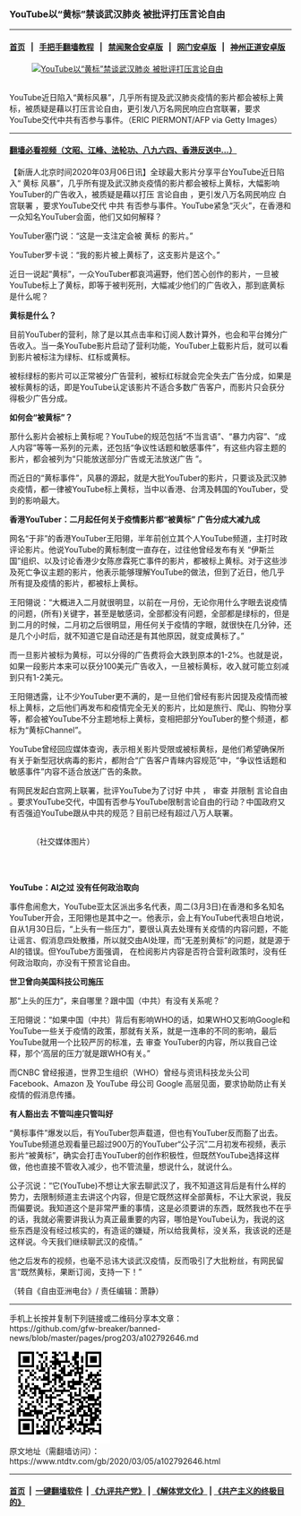 ### YouTube以“黄标”禁谈武汉肺炎 被批评打压言论自由
------------------------

#### [首页](https://github.com/gfw-breaker/banned-news/blob/master/README.md) &nbsp;&nbsp;|&nbsp;&nbsp; [手把手翻墙教程](https://github.com/gfw-breaker/guides/wiki) &nbsp;&nbsp;|&nbsp;&nbsp; [禁闻聚合安卓版](https://github.com/gfw-breaker/bn-android) &nbsp;&nbsp;|&nbsp;&nbsp; [网门安卓版](https://github.com/oGate2/oGate) &nbsp;&nbsp;|&nbsp;&nbsp; [神州正道安卓版](https://github.com/SzzdOgate/update) 



<div><div class="featured_image">
 <a href="https://i.ntdtv.com/assets/uploads/2020/03/GettyImages-157547287.jpg" target="_blank">
  <figure>
   <img alt="YouTube以“黄标”禁谈武汉肺炎 被批评打压言论自由" src="https://i.ntdtv.com/assets/uploads/2020/03/GettyImages-157547287-800x450.jpg"/>
  </figure><br/>
 </a>
 <span class="caption">
  YouTube近日陷入“黄标风暴”，几乎所有提及武汉肺炎疫情的影片都会被标上黄标，被质疑是藉以打压言论自由，更引发八万名网民响应白宫联署，要求YouTube交代中共有否参与事件。（ERIC PIERMONT/AFP via Getty Images）
 </span>
</div>
</div><hr/>

#### [翻墙必看视频（文昭、江峰、法轮功、八九六四、香港反送中...）](https://github.com/gfw-breaker/banned-news/blob/master/pages/link3.md)

<div><div class="post_content" itemprop="articleBody">
 <p>
  【新唐人北京时间2020年03月06日讯】全球最大影片分享平台YouTube近日陷入“
  <ok href="https://www.ntdtv.com/gb/黄标.htm">
   黄标
  </ok>
  风暴”，几乎所有提及武汉肺炎疫情的影片都会被标上黄标，大幅影响YouTuber的广告收入，被质疑是藉以打压
  <ok href="https://www.ntdtv.com/gb/言论自由.htm">
   言论自由
  </ok>
  ，更引发八万名网民响应
  <ok href="https://www.ntdtv.com/gb/白宫联署.htm">
   白宫联署
  </ok>
  ，要求YouTube交代
  <ok href="https://www.ntdtv.com/gb/中共.htm">
   中共
  </ok>
  有否参与事件。YouTube紧急“灭火”，在香港和一众知名YouTuber会面，他们又如何解释？
 </p>
 <p>
  YouTuber塞门说：“这是一支注定会被
  <ok href="https://www.ntdtv.com/gb/黄标.htm">
   黄标
  </ok>
  的影片。”
 </p>
 <p>
  YouTuber罗卡说：“我的影片被上黄标了，这支影片是这个。”
 </p>
 <p>
  近日一说起“黄标”，一众YouTuber都哀鸿遍野，他们苦心创作的影片，一旦被YouTube标上了黄标，即等于被判死刑，大幅减少他们的广告收入，那到底黄标是什么呢？
 </p>
 <p>
  <strong>
   黄标是什么？
  </strong>
 </p>
 <p>
  目前YouTuber的营利，除了是以其点击率和订阅人数计算外，也会和平台摊分广告收入。当一条YouTube影片启动了营利功能，YouTuber上载影片后，就可以看到影片被标注为绿标、红标或黄标。
 </p>
 <p>
  被标绿标的影片可以正常被分广告营利，被标红标就会完全失去广告分成，如果是被标黄标的话，即是YouTube认定该影片不适合多数广告客户，而影片只会获分得极少广告分成。
 </p>
 <p>
  <strong>
   如何会“被黄标”？
  </strong>
 </p>
 <p>
  那什么影片会被标上黄标呢？YouTube的规范包括“不当言语”、“暴力内容”、“成人内容”等等一系列的元素，还包括“争议性话题和敏感事件”，有这些内容主题的影片，都会被列为“只能放送部分广告或无法放送广告 ”。
 </p>
 <p>
  而近日的“黄标事件”，风暴的源起，就是大批YouTuber的影片，只要谈及武汉肺炎疫情，都一律被YouTube标上黄标，当中以香港、台湾及韩国的YouTuber，受到的影响最大。
 </p>
 <p>
  <strong>
   香港YouTuber：二月起任何关于疫情影片都“被黄标” 广告分成大减九成
  </strong>
 </p>
 <p>
  网名“于非”的香港YouTuber王阳翎，半年前创立其个人YouTube频道，主打时政评论影片。他说YouTube的黄标制度一直存在，过往他曾经发布有关 “伊斯兰国”组织、以及讨论香港少女陈彦霖死亡事件的影片，都被标上黄标。对于这些涉及死亡争议主题的影片，他表示能够理解YouTube的做法，但到了近日，他几乎所有提及疫情的影片，都被标上黄标。
 </p>
 <p>
  王阳翎说：“大概进入二月就很明显，以前在一月份，无论你用什么字眼去说疫情的问题，(所有)关键字，甚至是敏感词，全部都没有问题，全部都是绿标的，但是到二月的时候，二月初之后很明显，用任何关于疫情的字眼，就很快在几分钟，还是几个小时后，就不知道它是自动还是有其他原因，就变成黄标了。”
 </p>
 <p>
  而一旦影片被标为黄标，可以分得的广告费将会大跌到原本的1-2%。也就是说，如果一段影片本来可以获分100美元广告收入，一旦被标黄标，收入就可能立刻减到只有1-2美元。
 </p>
 <p>
  王阳翎透露，让不少YouTuber更不满的，是一旦他们曾经有影片因提及疫情而被标上黄标，之后他们再发布和疫情完全无关的影片，比如是旅行、爬山、购物分享等，都会被YouTube不分主题地标上黄标，变相把部分YouTuber的整个频道，都标为“黄标Channel”。
 </p>
 <p>
  YouTube曾经回应媒体查询，表示相关影片受限或被标黄标，是他们希望确保所有关于新型冠状病毒的影片，都附合“广告客户青睐内容规范”中，“争议性话题和敏感事件”内容不适合放送广告的条款。
 </p>
 <p>
  有网民发起白宫网上联署，批评YouTube为了讨好
  <ok href="https://www.ntdtv.com/gb/中共.htm">
   中共
  </ok>
  ，
  <ok href="https://www.ntdtv.com/gb/审查.htm">
   审查
  </ok>
  并限制
  <ok href="https://www.ntdtv.com/gb/言论自由.htm">
   言论自由
  </ok>
  。要求YouTube交代，中国有否参与YouTube限制言论自由的行动？中国政府又有否强迫YouTube跟从中共的规范？目前已经有超过八万人联署。
 </p>
 <figure class="wp-caption alignnone" id="attachment_102792647" style="width: 600px">
  <img alt="" class="size-medium wp-image-102792647" src="https://i.ntdtv.com/assets/uploads/2020/03/al-2-600x394.jpg">
   <br/><figcaption class="wp-caption-text">
    （社交媒体图片）
   </figcaption><br/>
  </img>
 </figure><br/>
 <p>
  <strong>
   YouTube：AI之过 没有任何政治取向
  </strong>
 </p>
 <p>
  事件愈闹愈大，YouTube亚太区派出多名代表，周二(3月3日)在香港和多名知名YouTuber开会，王阳翎也是其中之一。他表示，会上有YouTube代表坦白地说，自从1月30日后，“上头有一些压力”，要很认真去处理有关疫情的内容问题，不能让谣言、假消息四处散播，所以就交由AI处理，而“无差别黄标”的问题，就是源于AI的错误。但YouTube方面强调， 在检阅影片内容是否符合营利政策时，没有任何政治取向，亦没有干预言论自由。
 </p>
 <p>
  <strong>
   世卫曾向美国科技公司施压
  </strong>
 </p>
 <p>
  那“上头的压力”，来自哪里？跟中国（中共）有没有关系呢？
 </p>
 <p>
  王阳翎说：“如果中国（中共）背后有影响WHO的话，如果WHO又影响Google和YouTube一些关于疫情的政策，那就有关系，就是一连串的不同的影响，最后YouTube就用一个比较严厉的标准，去
  <ok href="https://www.ntdtv.com/gb/审查.htm">
   审查
  </ok>
  YouTuber的内容，所以我自己诠释，那个‘高层的压力’就是跟WHO有关。”
 </p>
 <p>
  而CNBC 曾经报道，世界卫生组织（WHO）曾经与资讯科技龙头公司 Facebook、Amazon 及 YouTube 母公司 Google 高层见面，要求协助防止有关疫情的假消息传播。
 </p>
 <p>
  <strong>
   有人豁出去 不管叫座只管叫好
  </strong>
 </p>
 <p>
  “黄标事件”爆发以后，有YouTuber怨声载道，但也有YouTuber反而豁了出去。YouTube频道总观看量已超过900万的YouTuber“公子沉”二月初发布视频，表示影片“被黄标”，确实会打击YouTuber的创作积极性，但既然YouTube选择这样做，他也直接不管收入减少，也不管流量，想说什么，就说什么。
 </p>
 <p>
  公子沉说：“它(YouTube)不想让大家去聊武汉了，我不知道这背后是有什么样的势力，去限制频道主去讲这个内容，但是它既然这样全部黄标，不让大家说，我反而偏要说。我知道这个是非常严重的事情，这是必须要讲的东西，既然我也不在乎的话，我就必需要讲我认为真正最重要的内容，哪怕是YouTube认为，我说的这些东西是没有经过核实的，有造谣的嫌疑，所以给我黄标，没关系，我该说的还是这样说。今天我们继续聊武汉的疫情。”
 </p>
 <p>
  他之后发布的视频，也毫不忌讳大谈武汉疫情，反而吸引了大批粉丝，有网民留言“既然黄标，果断订阅，支持一下！”
 </p>
 <p>
  （转自《自由亚洲电台》/ 责任编辑：萧静）
 </p>
 <div class="single_ad">
 </div>
</div>
</div>
<hr/>
手机上长按并复制下列链接或二维码分享本文章：<br/>
https://github.com/gfw-breaker/banned-news/blob/master/pages/prog203/a102792646.md <br/>
<a href='https://github.com/gfw-breaker/banned-news/blob/master/pages/prog203/a102792646.md'><img src='https://github.com/gfw-breaker/banned-news/blob/master/pages/prog203/a102792646.md.png'/></a> <br/>
原文地址（需翻墙访问）：https://www.ntdtv.com/gb/2020/03/05/a102792646.html


------------------------
#### [首页](https://github.com/gfw-breaker/banned-news/blob/master/README.md) &nbsp;|&nbsp; [一键翻墙软件](https://github.com/gfw-breaker/nogfw/blob/master/README.md) &nbsp;| [《九评共产党》](https://github.com/gfw-breaker/9ping.md/blob/master/README.md#九评之一评共产党是什么) | [《解体党文化》](https://github.com/gfw-breaker/jtdwh.md/blob/master/README.md) | [《共产主义的终极目的》](https://github.com/gfw-breaker/gczydzjmd.md/blob/master/README.md)


<img src='http://gfw-breaker.win/banned-news/pages/prog203/a102792646.md' width='0px' height='0px'/>